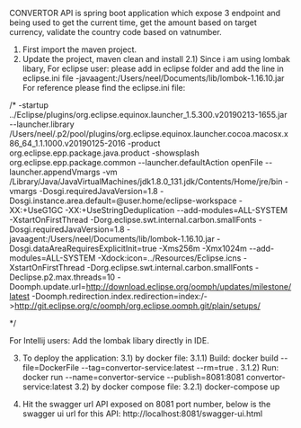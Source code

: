 CONVERTOR API is spring boot application which expose 3 endpoint and being used to get the current time, get the amount based on target currency, validate the country code based on vatnumber.

1) First import the maven project.
2) Update the project, maven clean and install
   2.1) Since i am using lombak libary, 
        For eclipse user: please add in eclipse folder and add the line in eclipse.ini file
        -javaagent:/Users/neel/Documents/lib/lombok-1.16.10.jar
        For reference please find the eclipse.ini file:
        
 /*
        -startup
../Eclipse/plugins/org.eclipse.equinox.launcher_1.5.300.v20190213-1655.jar
--launcher.library
/Users/neel/.p2/pool/plugins/org.eclipse.equinox.launcher.cocoa.macosx.x86_64_1.1.1000.v20190125-2016
-product
org.eclipse.epp.package.java.product
-showsplash
org.eclipse.epp.package.common
--launcher.defaultAction
openFile
--launcher.appendVmargs
-vm
/Library/Java/JavaVirtualMachines/jdk1.8.0_131.jdk/Contents/Home/jre/bin
-vmargs
-Dosgi.requiredJavaVersion=1.8
-Dosgi.instance.area.default=@user.home/eclipse-workspace
-XX:+UseG1GC
-XX:+UseStringDeduplication
--add-modules=ALL-SYSTEM
-XstartOnFirstThread
-Dorg.eclipse.swt.internal.carbon.smallFonts
-Dosgi.requiredJavaVersion=1.8
-javaagent:/Users/neel/Documents/lib/lombok-1.16.10.jar
-Dosgi.dataAreaRequiresExplicitInit=true
-Xms256m
-Xmx1024m
--add-modules=ALL-SYSTEM
-Xdock:icon=../Resources/Eclipse.icns
-XstartOnFirstThread
-Dorg.eclipse.swt.internal.carbon.smallFonts
-Declipse.p2.max.threads=10
-Doomph.update.url=http://download.eclipse.org/oomph/updates/milestone/latest
-Doomph.redirection.index.redirection=index:/->http://git.eclipse.org/c/oomph/org.eclipse.oomph.git/plain/setups/

        
 */
 
 For Intellij users: 
 Add the lombak libary directly in IDE.
        
3) To deploy the application:
  3.1) by docker file:
     3.1.1) Build: docker build --file=DockerFile --tag=convertor-service:latest --rm=true .
     3.1.2) Run: docker run --name=convertor-service --publish=8081:8081 convertor-service:latest
  3.2) by docker compose file:
     3.2.1) docker-compose up

4) Hit the swagger url
API exposed on 8081 port number, below is the swagger ui url for this API:
http://localhost:8081/swagger-ui.html


